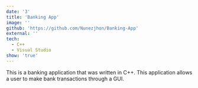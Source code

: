 ```yaml
---
date: '3'
title: 'Banking App'
image: ''
github: 'https://github.com/Nunezjhon/Banking-App'
external: ''
tech:
  - C++
  - Visual Studio
show: 'true'
---
```


This is a banking application that was written in C++. This application allows a user to make bank transactions through a GUI.
